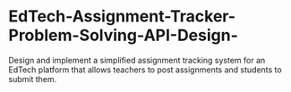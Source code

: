 # EdTech-Assignment-Tracker-Problem-Solving-API-Design-
Design and implement a simplified assignment tracking system for an EdTech platform that allows teachers to post assignments and students to submit them.
